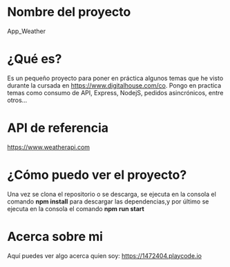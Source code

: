 # Nombre del proyecto
App_Weather

# ¿Qué es?
Es un pequeño proyecto para poner en práctica algunos temas que he visto durante la cursada en https://www.digitalhouse.com/co. Pongo en practica temas como consumo de API, Express, NodejS, pedidos asincrónicos, entre otros...

# API de referencia
https://www.weatherapi.com

# ¿Cómo puedo ver el proyecto?
Una vez se clona el repositorio o se descarga, se ejecuta en la consola el comando **npm install** para descargar las dependencias,y por último se ejecuta en la consola el comando **npm run start**

# Acerca sobre mi
Aquí puedes ver algo acerca quien soy: https://1472404.playcode.io
